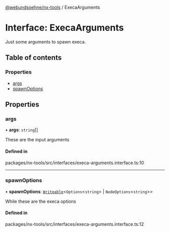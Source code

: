 [@webundsoehne/nx-tools](../README.md) / ExecaArguments

# Interface: ExecaArguments

Just some arguments to spawn execa.

## Table of contents

### Properties

- [args](ExecaArguments.md#args)
- [spawnOptions](ExecaArguments.md#spawnoptions)

## Properties

### args

• **args**: `string`[]

These are the input arguments

#### Defined in

packages/nx-tools/src/interfaces/execa-arguments.interface.ts:10

---

### spawnOptions

• **spawnOptions**: [`Writeable`](../README.md#writeable)<`Options`<`string`\> \| `NodeOptions`<`string`\>\>

While these are the execa options

#### Defined in

packages/nx-tools/src/interfaces/execa-arguments.interface.ts:12
